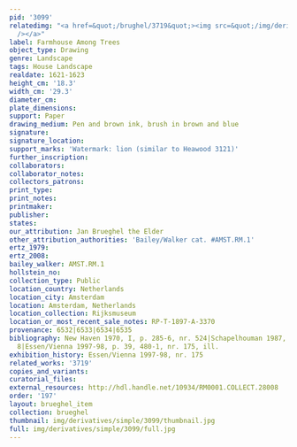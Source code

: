 ```yaml
---
pid: '3099'
relatedimg: "<a href=&quot;/brughel/3719&quot;><img src=&quot;/img/derivatives/simple/3719/thumbnail.jpg&quot;
  /></a>"
label: Farmhouse Among Trees
object_type: Drawing
genre: Landscape
tags: House Landscape
realdate: 1621-1623
height_cm: '18.3'
width_cm: '29.3'
diameter_cm: 
plate_dimensions: 
support: Paper
drawing_medium: Pen and brown ink, brush in brown and blue
signature: 
signature_location: 
support_marks: 'Watermark: lion (similar to Heawood 3121)'
further_inscription: 
collaborators: 
collaborator_notes: 
collectors_patrons: 
print_type: 
print_notes: 
printmaker: 
publisher: 
states: 
our_attribution: Jan Brueghel the Elder
other_attribution_authorities: 'Bailey/Walker cat. #AMST.RM.1'
ertz_1979: 
ertz_2008: 
bailey_walker: AMST.RM.1
hollstein_no: 
collection_type: Public
location_country: Netherlands
location_city: Amsterdam
location: Amsterdam, Netherlands
location_collection: Rijksmuseum
location_or_most_recent_sale_notes: RP-T-1897-A-3370
provenance: 6532|6533|6534|6535
bibliography: New Haven 1970, I, p. 285-6, nr. 524|Schapelhouman 1987, p. 16, nr.
  8|Essen/Vienna 1997-98, p. 39, 480-1, nr. 175, ill.
exhibition_history: Essen/Vienna 1997-98, nr. 175
related_works: '3719'
copies_and_variants: 
curatorial_files: 
external_resources: http://hdl.handle.net/10934/RM0001.COLLECT.28008
order: '197'
layout: brueghel_item
collection: brueghel
thumbnail: img/derivatives/simple/3099/thumbnail.jpg
full: img/derivatives/simple/3099/full.jpg
---
```

